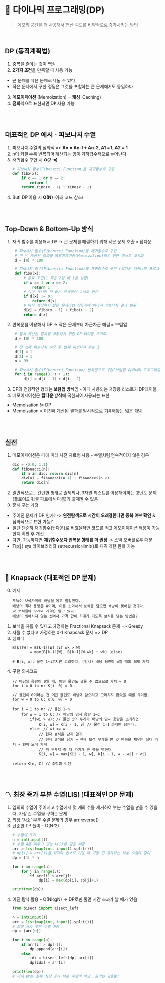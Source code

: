# 📝 다이나믹 프로그래밍(DP) 
> 메모리 공간을 더 사용해서 연산 속도를 비약적으로 증가시키는 방법

<br>

## DP (동적계획법)
1. 중복을 줄이는 것이 핵심
2. **2가지 조건**을 만족할 때 사용 가능
- 큰 문제를 작은 문제로 나눌 수 있다
- 작은 문제에서 구한 정답은 그것을 포함하는 큰 문제에서도 동일하다
3. **메모이제이션** (Memoization) = **캐싱** (Caching)
4. **점화식**으로 표현되면 DP 사용 가능



<br><br>

## 대표적인 DP 예시 - 피보나치 수열
1. 피보나치 수열의 점화식 => **An = An-1 + An-2, A1 = 1, A2 = 1**
2. n이 커질 수록 반복되어 계산되는 양이 기하급수적으로 늘어난다
3. 재귀함수 구현 시 **O(2^n)**
    ```python
    # 피보나치 함수(Fibonacci Function)을 재귀함수로 구현
    def fibo(x):
        if x == 1 or x == 2:
            return 1
        return fibo(x - 1) + fibo(x - 2)
    ```
4. But! DP 이용 시 **O(N)** (아래 코드 참조)

<br><br>


## Top-Down & Bottom-Up 방식
1. 재귀 함수를 이용해서 DP -> 큰 문제를 해결하기 위해 작은 문제 호출 = 탑다운
   ```python
    # 피보나치 함수(Fibonacci Function)을 재귀함수로 구현
    # 한 번 계산된 결과를 메모이제이션(Memoization)하기 위한 리스트 초기화
    d = [0] * 100

    # 피보나치 함수(Fibonacci Function)를 재귀함수로 구현 (탑다운 다이나믹 프로그래밍)
    def fibo(x):
        # 종료 조건(1 혹은 2일 때 1을 반환)
        if x == 1 or x == 2:
            return 1
        # 이미 계산한 적 있는 문제라면 그대로 반환
        if d[x] != 0:
            return d[x]
        # 아직 계산하지 않은 문제라면 점화식에 따라서 피보나치 결과 반환
        d[x] = fibo(x - 1) + fibo(x - 2)
        return d[x]
    ```
2. 반복문을 이용해서 DP -> 작은 문제부터 차근차근 해결 = 보텀업
   ```python
    # 앞서 계산된 결과를 저장하기 위한 DP 테이블 초기화
    d = [0] * 100

    # 첫 번째 피보나치 수와 두 번째 피보나치 수는 1
    d[1] = 1
    d[2] = 1
    n = 99

    # 피보나치 함수(Fibonacci Function) 반복문으로 구현(보텀업 다이나믹 프로그래밍)
    for i in range(3, n + 1):
        d[i] = d[i - 1] + d[i - 2]
    ```
3. DP의 전형적인 형태는 **보텀업 방식**임 - 이때 사용되는 저장용 리스트가 DP테이블
4. 메모이제이션은 **탑다운 방식**에 국한되어 사용되는 표현
- Memoization != DP
- Memoization = 이전에 계산된 결과를 일시적으로 기록해놓는 넓은 개념

<br><br>

## 실전
1. 메모이제이션은 때에 따라 사전 자료형 사용 - 수열처럼 연속적이지 않은 경우 
    ```python
    dic = {0:0, 1:1}
    def fibonacci(n):
        if n in dic: return dic[n]
        dic[n] = fibonacci(n-1) + fibonacci(n-2)
        return dic[n]
    ```
2. 일반적으로는 간단한 형태로 출제되나, 3차원 리스트를 이용해야하는 고난도 문제(플로이드 워셜 파트에서 다룸)가 출제될 수 있음
3. 문제 푸는 과정
- 주어진 문제가 DP 인가? -> **완전탐색으로 시간이 오래걸린다면 중복 여부 확인** & 점화식으로 표현 가능?
- 일단 단순히 재귀함수(탑다운)로 비효율적인 코드를 적고 메모이제이션 적용이 가능한지 확인 후 개선
- 다만, 가능하다면 **재귀함수보다 반복문 형태를 더 권장** -> 스택 오버플로우 때문
- Tip🍯) sys 라이브러리의 setrecursionlimit()로 재귀 제한 완화 가능

<br><br>

## 🎒 Knapsack (대표적인 DP 문제)
0. 예제
    ```
    도둑이 보석가게에 배낭을 메고 침입했다.
    배낭의 최대 용량은 W이며, 이를 초과해서 보석을 담으면 배낭이 찢어질 것이다.
    각 보석들의 무게와 가격은 알고 있다.
    배낭이 찢어지지 않는 선에서 가격 합이 최대가 되도록 보석을 담는 방법은?
    ```
1. 보석을 자를 수 있다고 가정하는 Fractional Knapsack 문제 => Greedy
2. 자를 수 없다고 가정하는 0-1 Knapsack 문제 => DP
3. 점화식
    ```
    B[k][W] = B[k-1][W] (if wk > W)
            = max(B[k-1][W], B[k-1][W-wk] + wk) (else)

    # B[i, w]: 물건 1~i까지만 고려하고, (임시) 배낭 용량이 w일 때의 최대 가치
    ```
4. 구현 의사코드
    ```
    // 배낭의 용량이 0일 때, 어떤 물건도 담을 수 없으므로 가치 = 0
    for i = 0 to n: K[i, 0] = 0

    // 물건이 0이라는 건 어떤 물건도 배낭에 담으려고 고려하지 않았을 때를 의미함.
    for w = 0 to C: K[0, w] = 0 

    for i = 1 to n: // 물건 1~n
        for w = 1 to C: // 배낭의 임시 용량 1~C
            if(wi > w): // 물건 i의 무게가 배낭의 임시 용량을 초과하면
        		K[i, w] = K[i - 1, w] // 물건 i-1 까지만 담는다.
        	else: // wi <= w
                // 현재 보석을 담지 않기 
                // 현재 보석을 담기 = 현재 보석 무게를 뺀 것 만큼을 채우는 최대 가치 + 현재 보석 가치
                // 위 두가지 중 더 가치가 큰 쪽을 택한다
        		K[i, w] = max{K[i - 1, w], K[i - 1, w - wi] + vi}

    return K[n, C] // 최적해 리턴
    ```

<br><br>

## 〽️ 최장 증가 부분 수열(LIS) (대표적인 DP 문제)
1. 임의의 수열이 주어지고 수열에서 몇 개의 수를 제거하여 부분 수열을 만들 수 있을 때, 가장 긴 수열을 구하는 문제
2. 최장 '감소' 부분 수열 문제의 경우 arr.reverse()
3. 단순한 DP 풀이 - O(N^2)
    ```python
    # 수열의 크기
    n = int(input())  
    # 수열 A를 이루고 있는 A(i)를 담은 배열
    arr = list(map(int, input().split())) 
    # dp[i] = arr[i]를 마지막 원소로 가질 때 가장 긴 증가하는 부분 수열의 길이
    dp = [1] * n

    for i in range(n):
        for j in range(i):
            if arr[i] > arr[j]:
                dp[i] = max(dp[i], dp[j]+1)

    print(max(dp))
    ```
4. 이진 탐색 활용 - O(NlogN) => DP로만 풀면 시간 초과가 날 때가 있음
    ```python
    from bisect import bisect_left

    n = int(input())
    arr = list(map(int, input().split()))
    # 최장 증가 부분 수열 저장
    dp = [arr[0]]

    for i in range(n):
        if arr[i] > dp[-1]:
            dp.append(arr[i])
        else:
            idx = bisect_left(dp, arr[i])
            dp[idx] = arr[i]

    print(len(dp))
    # 이때 DP는 실제 최장 증가 부분 수열이 아님. 길이만 같을뿐!
    ```